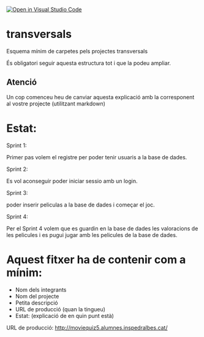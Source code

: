 [![Open in Visual Studio Code](https://classroom.github.com/assets/open-in-vscode-f059dc9a6f8d3a56e377f745f24479a46679e63a5d9fe6f495e02850cd0d8118.svg)](https://classroom.github.com/online_ide?assignment_repo_id=6494316&assignment_repo_type=AssignmentRepo)
# transversals
Esquema mínim de carpetes pels projectes transversals

És obligatori seguir aquesta estructura tot i que la podeu ampliar.

## Atenció
Un cop comenceu heu de canviar aquesta explicació amb la corresponent al vostre projecte (utilitzant markdown)

# Estat:
Sprint 1:

Primer pas volem el registre per poder tenir usuaris a la base de dades.

Sprint 2:

Es vol aconseguir poder iniciar sessio amb un login.

Sprint 3:

poder inserir peliculas a la base de dades i começar el joc.

Sprint 4:

Per el Sprint 4 volem que es guardin en la base de dades les valoracions de les pelicules i es pugui jugar amb les pelicules de la base de dades.

# Aquest fitxer ha de contenir com a mínim:
 * Nom dels integrants
 * Nom del projecte
 * Petita descripció
 * URL de producció (quan la tingueu)
 * Estat: (explicació de en quin punt està)


URL de producció: http://moviequiz5.alumnes.inspedralbes.cat/ 